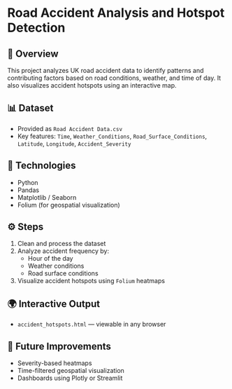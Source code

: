 # Road Accident Analysis and Hotspot Detection

## 📌 Overview
This project analyzes UK road accident data to identify patterns and contributing factors based on road conditions, weather, and time of day. It also visualizes accident hotspots using an interactive map.

## 📊 Dataset
- Provided as `Road Accident Data.csv`
- Key features: `Time`, `Weather_Conditions`, `Road_Surface_Conditions`, `Latitude`, `Longitude`, `Accident_Severity`

## 🧠 Technologies
- Python
- Pandas
- Matplotlib / Seaborn
- Folium (for geospatial visualization)

## ⚙️ Steps
1. Clean and process the dataset
2. Analyze accident frequency by:
   - Hour of the day
   - Weather conditions
   - Road surface conditions
3. Visualize accident hotspots using `Folium` heatmaps

## 🌍 Interactive Output
- `accident_hotspots.html` — viewable in any browser

## 🚀 Future Improvements
- Severity-based heatmaps
- Time-filtered geospatial visualization
- Dashboards using Plotly or Streamlit
